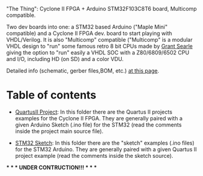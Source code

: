 "The Thing": Cyclone II FPGA + Arduino STM32F103C8T6 board, Multicomp compatible.

Two dev boards into one: a STM32 based Arduino ("Maple Mini" compatible) and a Cyclone II FPGA dev. board to start playing with VHDL/Verilog. It is also "Multicomp" compatible ("Multicomp" is a modular VHDL design to "run" some famous retro 8 bit CPUs made by [Grant Searle](http://searle.hostei.com/grant/Multicomp) giving the option to "run" easily a VHDL SOC with a Z80/6809/6502 CPU and I/O, including HD (on SD) and a color VDU.

Detailed info (schematic, gerber files,BOM, etc.) [at this page](https://hackaday.io/project/163683-the-thing-fpga-stm32).

# Table of contents
* [QuartusII Project](https://github.com/SuperFabius/The-Thing-FPGA-STM32/tree/master/QuartusII%20Project):
In this folder there are the Quartus II projects examples for the Cyclone II FPGA. They are generally paired with a given Arduino Sketch (.ino file) for the STM32 (read the comments inside the project main source file).

* [STM32 Sketch](https://github.com/SuperFabius/The-Thing-FPGA-STM32/tree/master/STM32%20Sketch):
In this folder there are the "sketch" examples (.ino files) for the STM32 Arduino. They are generally paired with a given Quartus II project example (read the comments inside the sketch source).





<b>* * * UNDER CONTRUCTION!!! * * *</b>
